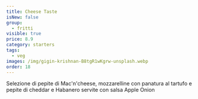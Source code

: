 ```yaml
---
title: Cheese Taste
isNew: false
group:
  - fritti
visible: true
price: 8.9
category: starters
tags:
  - veg
images: /img/gigin-krishnan-B8tgR1wKgrw-unsplash.webp
order: 18
---
```


Selezione di pepite di Mac'n'cheese, mozzarelline con panatura al tartufo e pepite di cheddar e Habanero servite con salsa Apple Onion
